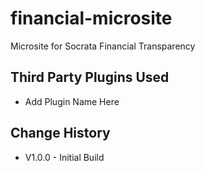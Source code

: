 # financial-microsite

Microsite for Socrata Financial Transparency

Third Party Plugins Used
---

- Add Plugin Name Here

Change History
---
- V1.0.0 - Initial Build
